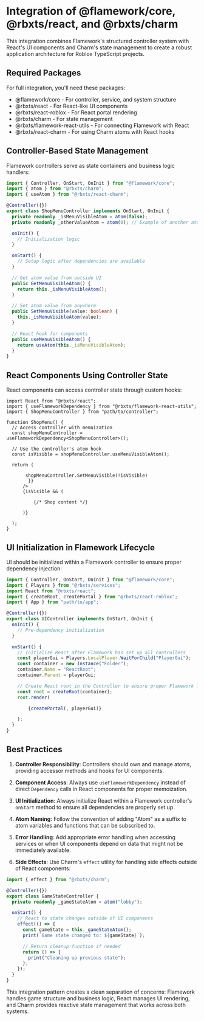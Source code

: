 # Integration of @flamework/core, @rbxts/react, and @rbxts/charm

This integration combines Flamework's structured controller system with React's UI components and Charm's state management to create a robust application architecture for Roblox TypeScript projects.

## Required Packages

For full integration, you'll need these packages:

- @flamework/core - For controller, service, and system structure
- @rbxts/react - For React-like UI components
- @rbxts/react-roblox - For React portal rendering
- @rbxts/charm - For state management
- @rbxts/flamework-react-utils - For connecting Flamework with React
- @rbxts/react-charm - For using Charm atoms with React hooks

## Controller-Based State Management

Flamework controllers serve as state containers and business logic handlers:

```ts
import { Controller, OnStart, OnInit } from "@flamework/core";
import { atom } from "@rbxts/charm";
import { useAtom } from "@rbxts/react-charm";

@Controller({})
export class ShopMenuController implements OnStart, OnInit {
  private readonly _isMenuVisibleAtom = atom(false);
  private readonly _otherValueAtom = atom(0); // Example of another atom

  onInit() {
    // Initialization logic
  }

  onStart() {
    // Setup logic after dependencies are available
  }

  // Get atom value from outside UI
  public GetMenuVisibleAtom() {
    return this._isMenuVisibleAtom();
  }

  // Set atom value from anywhere
  public SetMenuVisible(value: boolean) {
    this._isMenuVisibleAtom(value);
  }

  // React hook for components
  public useMenuVisibleAtom() {
    return useAtom(this._isMenuVisibleAtom);
  }
}
```

## React Components Using Controller State

React components can access controller state through custom hooks:

```tsx
import React from "@rbxts/react";
import { useFlameworkDependency } from "@rbxts/flamework-react-utils";
import { ShopMenuController } from "path/to/controller";

function ShopMenu() {
  // Access controller with memoization
  const shopMenuController = useFlameworkDependency<ShopMenuController>();

  // Use the controller's atom hook
  const isVisible = shopMenuController.useMenuVisibleAtom();

  return (

       shopMenuController.SetMenuVisible(!isVisible)
        }}
      />
      {isVisible && (

          {/* Shop content */}

      )}

  );
}
```

## UI Initialization in Flamework Lifecycle

UI should be initialized within a Flamework controller to ensure proper dependency injection:

```ts
import { Controller, OnStart, OnInit } from "@flamework/core";
import { Players } from "@rbxts/services";
import React from "@rbxts/react";
import { createRoot, createPortal } from "@rbxts/react-roblox";
import { App } from "path/to/app";

@Controller({})
export class UIController implements OnStart, OnInit {
  onInit() {
    // Pre-dependency initialization
  }

  onStart() {
    // Initialize React after Flamework has set up all controllers
    const playerGui = Players.LocalPlayer.WaitForChild("PlayerGui");
    const container = new Instance("Folder");
    container.Name = "ReactRoot";
    container.Parent = playerGui;

    // Create React root in the Controller to ensure proper Flamework lifecycle integration
    const root = createRoot(container);
    root.render(

        {createPortal(, playerGui)}

    );
  }
}
```

## Best Practices

1. **Controller Responsibility**: Controllers should own and manage atoms, providing accessor methods and hooks for UI components.

2. **Component Access**: Always use `useFlameworkDependency` instead of direct `Dependency` calls in React components for proper memoization.

3. **UI Initialization**: Always initialize React within a Flamework controller's `onStart` method to ensure all dependencies are properly set up.

4. **Atom Naming**: Follow the convention of adding "Atom" as a suffix to atom variables and functions that can be subscribed to.

5. **Error Handling**: Add appropriate error handling when accessing services or when UI components depend on data that might not be immediately available.

6. **Side Effects**: Use Charm's `effect` utility for handling side effects outside of React components:

```ts
import { effect } from "@rbxts/charm";

@Controller({})
export class GameStateController {
  private readonly _gameStateAtom = atom("lobby");

  onStart() {
    // React to state changes outside of UI components
    effect(() => {
      const gameState = this._gameStateAtom();
      print(`Game state changed to: ${gameState}`);

      // Return cleanup function if needed
      return () => {
        print("Cleaning up previous state");
      };
    });
  }
}
```

This integration pattern creates a clean separation of concerns: Flamework handles game structure and business logic, React manages UI rendering, and Charm provides reactive state management that works across both systems.

